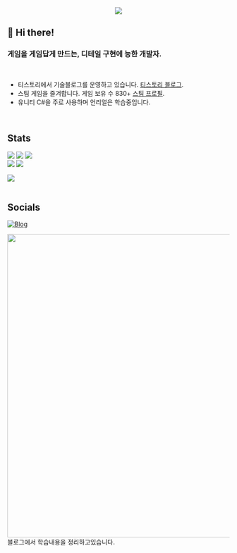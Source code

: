 <div align= "center">
    <img src="https://capsule-render.vercel.app/api?type=waving&color=auto&height=180&text=We%20want%20this%20to%20be%20good.&animation=fadeIn&fontColor=ffffff&fontSize=60" />
</div>

## 👋 Hi there!
<div align= "left"> 

<h3>게임을 게임답게 만드는, 디테일 구현에 능한 개발자.</h3> <br>

- 티스토리에서 기술블로그를 운영하고 있습니다. [티스토리 블로그](https://mentum.tistory.com/).
- 스팀 게임을 즐겨합니다. 게임 보유 수 830+ [스팀 프로필](https://steamcommunity.com/id/memento3525/).
- 유니티 C#을 주로 사용하며 언리얼은 학습중입니다.
</div> <br>

## Stats
<div align= "left"> 
    <p>
      <img src="https://img.shields.io/badge/C%23-green?style=flat-square&logo=C Sharp&logoColor=white">
      <img src="https://img.shields.io/badge/C++-blue?style=flat-square&logo=C%2B%2B&logoColor=white">
      <img src="https://img.shields.io/badge/C-informational?style=flat-square&logo=C&logoColor=white">
      <br>
       <img src="https://img.shields.io/badge/Unity-000000?style=flat-square&logo=Unity&logoColor=white">
       <img src="https://img.shields.io/badge/Unreal Engine-000000?style=flat-square&logo=Unreal Engine&logoColor=white">
    </p>
    <img src="https://github-readme-stats.vercel.app/api/top-langs/?username=memento3525&layout=compact&bg_color=180,00000000,&title_color=000000&text_color=000000"/> 
</div>
<br>

## Socials
[![Blog](https://img.shields.io/badge/blog-FFA500?style=for-the-badge&logo=rss&logoColor=white)](https://mentum.tistory.com/)
<br>

<div align= "left"> 
    <a href=https://mentum.tistory.com/><img width = "689" src="https://github.com/user-attachments/assets/5f1d2183-b4fe-472e-ab5a-db5d711c39f4"> </a><br>
    블로그에서 학습내용을 정리하고있습니다.
</div> 
